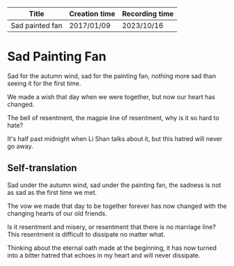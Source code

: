 | Title           | Creation time | Recording time |
| --------------- | ------------- | -------------- |
| Sad painted fan | 2017/01/09    | 2023/10/16     |

# Sad Painting Fan

Sad for the autumn wind, sad for the painting fan, nothing more sad than seeing it for the first time.

We made a wish that day when we were together, but now our heart has changed.

The bell of resentment, the magpie line of resentment, why is it so hard to hate?

It's half past midnight when Li Shan talks about it, but this hatred will never go away.

## Self-translation

Sad under the autumn wind, sad under the painting fan, the sadness is not as sad as the first time we met.

The vow we made that day to be together forever has now changed with the changing hearts of our old friends.

Is it resentment and misery, or resentment that there is no marriage line? This resentment is difficult to dissipate no matter what.

Thinking about the eternal oath made at the beginning, it has now turned into a bitter hatred that echoes in my heart and will never dissipate.
